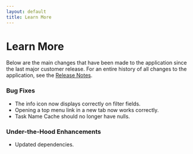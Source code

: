 ```yaml
---
layout: default
title: Learn More
---
```

# Learn More
Below are the  main changes that have been made to the application since the last major customer release.  For an entire history of all changes to the application, see the [Release Notes](/release-notes/).
### Bug Fixes
- The info icon now displays correctly on filter fields.
- Opening a top menu link in a new tab now works correctly.
- Task Name Cache should no longer have nulls.
### Under-the-Hood Enhancements
- Updated dependencies.